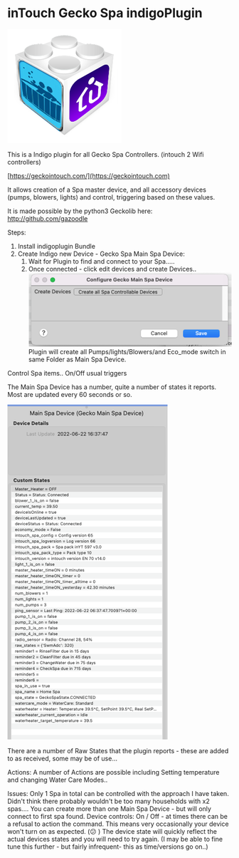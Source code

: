 # inTouch Gecko Spa indigoPlugin

![](https://github.com/Ghawken/Indigo-GeckoSPA/blob/master/geckoSpa.indigoPlugin/Resources/icon.png?raw=true)

This is a Indigo plugin for all Gecko Spa Controllers. (intouch 2 Wifi controllers)

[https://geckointouch.com/](https://geckointouch.com)

It allows creation of a Spa master device, and all accessory devices (pumps, blowers, lights) and control, triggering based on these values.

It is made possible by the python3 Geckolib here: http://github.com/gazoodle

Steps:

1. Install indigoplugin Bundle
2. Create Indigo new Device - Gecko Spa Main Spa Device:
   1. Wait for Plugin to find and connect to your Spa.....
   2. Once connected - click edit devices and create Devices..
      ![](https://github.com/Ghawken/Indigo-GeckoSPA/blob/master/geckoSpa.indigoPlugin/Resources/MainDeviceEdit.png?raw=true)
      Plugin will create all Pumps/lights/Blowers/and Eco_mode switch in same Folder as Main Spa Device.

Control Spa items.. On/Off usual triggers

The Main Spa Device has a number, quite a number of states it reports.  Most are updated every 60 seconds or so.

![](https://github.com/Ghawken/Indigo-GeckoSPA/blob/master/geckoSpa.indigoPlugin/Resources/MainStates.png?raw=true)

There are a number of Raw States that the plugin reports - these are added to as received, some may be of use...

Actions:
A number of Actions are possible including Setting temperature and changing Water Care Modes..

Issues:
Only 1 Spa in total can be controlled with the approach I have taken.  Didn't think there probably wouldn't be too many households with x2 spas....
You can create more than one Main Spa Device - but will only connect to first spa found.
Device controls:  On / Off - at times there can be a refusal to action the command.  This means very occasionally your device won't turn on as expected. (😕 )  The device state will quickly reflect the actual devices states and you will need to try again.  (I may be able to fine tune this further - but fairly infrequent-  this as time/versions go on..)






